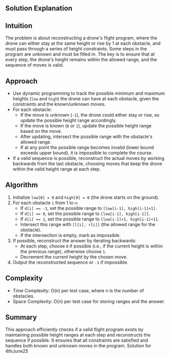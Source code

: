 ## Solution Explanation

## Intuition
The problem is about reconstructing a drone's flight program, where the drone can either stay at the same height or rise by 1 at each obstacle, and must pass through a series of height constraints. Some steps in the program are unknown and must be filled in. The key is to ensure that at every step, the drone's height remains within the allowed range, and the sequence of moves is valid.

## Approach
- Use dynamic programming to track the possible minimum and maximum heights (`low` and `high`) the drone can have at each obstacle, given the constraints and the known/unknown moves.
- For each obstacle:
  - If the move is unknown (`-1`), the drone could either stay or rise, so update the possible height range accordingly.
  - If the move is known (`0` or `1`), update the possible height range based on the move.
  - After updating, intersect the possible range with the obstacle's allowed range.
  - If at any point the possible range becomes invalid (lower bound exceeds upper bound), it is impossible to complete the course.
- If a valid sequence is possible, reconstruct the actual moves by working backwards from the last obstacle, choosing moves that keep the drone within the valid height range at each step.

## Algorithm
1. Initialize `low[0] = 0` and `high[0] = 0` (the drone starts on the ground).
2. For each obstacle `i` from 1 to `n`:
   - If `d[i] == -1`, set the possible range to `[low[i-1], high[i-1]+1]`.
   - If `d[i] == 0`, set the possible range to `[low[i-1], high[i-1]]`.
   - If `d[i] == 1`, set the possible range to `[low[i-1]+1, high[i-1]+1]`.
   - Intersect this range with `[l[i], r[i]]` (the allowed range for the obstacle).
   - If the intersection is empty, mark as impossible.
3. If possible, reconstruct the answer by iterating backwards:
   - At each step, choose `0` if possible (i.e., if the current height is within the previous range), otherwise choose `1`.
   - Decrement the current height by the chosen move.
4. Output the reconstructed sequence or `-1` if impossible.

## Complexity
- Time Complexity: O(n) per test case, where n is the number of obstacles.
- Space Complexity: O(n) per test case for storing ranges and the answer.

## Summary
This approach efficiently checks if a valid flight program exists by maintaining possible height ranges at each step and reconstructs the sequence if possible. It ensures that all constraints are satisfied and handles both known and unknown moves in the program. Solution for 4thJune25

